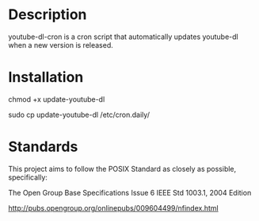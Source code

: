 # Description
youtube-dl-cron is a cron script that automatically updates youtube-dl when a new version is released.

# Installation
chmod +x update-youtube-dl

sudo cp update-youtube-dl /etc/cron.daily/

# Standards
This project aims to follow the POSIX Standard as closely as possible, specifically:

The Open Group Base Specifications Issue 6
IEEE Std 1003.1, 2004 Edition

http://pubs.opengroup.org/onlinepubs/009604499/nfindex.html
